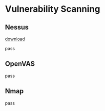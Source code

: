 # Vulnerability Scanning

## Nessus

[download](https://www.tenable.com/downloads/nessus)

pass

## OpenVAS

pass

## Nmap

pass
